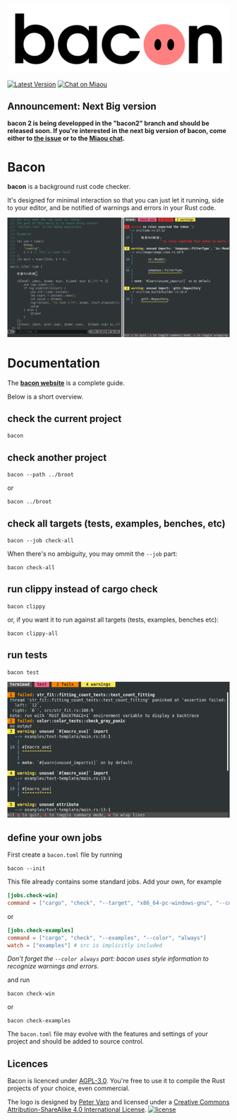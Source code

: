 ![bacon][logo]

[logo]: img/logo-text.png?raw=true "bacon"

[![Latest Version][s1]][l1] [![Chat on Miaou][s2]][l2]

[s1]: https://img.shields.io/crates/v/bacon.svg
[l1]: https://crates.io/crates/bacon

[s2]: https://miaou.dystroy.org/static/shields/room.svg
[l2]: https://miaou.dystroy.org/3768?rust


## Announcement: Next Big version

**bacon 2 is being developped in the "bacon2" branch and should be released soon. If you're interested in the next big version of bacon, come either to [the issue](https://github.com/Canop/bacon/issues/66) or to the [Miaou chat](https://miaou.dystroy.org/3768?rust).**

# Bacon

**bacon** is a background rust code checker.

It's designed for minimal interaction so that you can just let it running, side to your editor, and be notified of warnings and errors in your Rust code.

![screenshot](doc/screenshot.png)

# Documentation

The **[bacon website](https://dystroy.org/bacon)** is a complete guide.

Below is a short overview.

## check the current project

    bacon

## check another project

    bacon --path ../broot

or

    bacon ../broot

## check all targets (tests, examples, benches, etc)

    bacon --job check-all

When there's no ambiguity, you may ommit the `--job` part:

    bacon check-all

## run clippy instead of cargo check

    bacon clippy

or, if you want it to run against all targets (tests, examples, benches etc):

    bacon clippy-all

## run tests

    bacon test

![bacon test](doc/test.png)

## define your own jobs

First create a `bacon.toml` file by running

    bacon --init

This file already contains some standard jobs. Add your own, for example

```toml
[jobs.check-win]
command = ["cargo", "check", "--target", "x86_64-pc-windows-gnu", "--color", "always"]
```

or

```toml
[jobs.check-examples]
command = ["cargo", "check", "--examples", "--color", "always"]
watch = ["examples"] # src is implicitly included
```

*Don't forget the `--color always` part: bacon uses style information to recognize warnings and errors.*

and run

    bacon check-win

or

    bacon check-examples

The `bacon.toml` file may evolve with the features and settings of your project and should be added to source control.


## Licences

Bacon is licenced under [AGPL-3.0](https://www.gnu.org/licenses/agpl-3.0.en.html).
You're free to use it to compile the Rust projects of your choice, even commercial.

The logo is designed by [Peter Varo][pv] and licensed under a
[Creative Commons Attribution-ShareAlike 4.0 International License][cc-lic].
[![license][cc-img]][cc-lic]

[pv]: https://petervaro.com
[cc-lic]: https://creativecommons.org/licenses/by-sa/4.0
[cc-img]: https://i.creativecommons.org/l/by-sa/4.0/80x15.png
